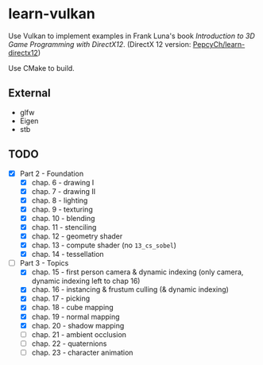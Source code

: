 # learn-vulkan

Use Vulkan to implement examples in Frank Luna's book *Introduction to 3D Game Programming with DirectX12*. (DirectX 12 version: [PepcyCh/learn-directx12](https://github.com/PepcyCh/learn-directx12))

Use CMake to build.

## External

* glfw
* Eigen
* stb


## TODO

* [x] Part 2 - Foundation
  * [x] chap. 6 - drawing I
  * [x] chap. 7 - drawing II
  * [x] chap. 8 - lighting
  * [x] chap. 9 - texturing
  * [x] chap. 10 - blending
  * [x] chap. 11 - stenciling
  * [x] chap. 12 - geometry shader
  * [x] chap. 13 - compute shader (no `13_cs_sobel`)
  * [x] chap. 14 - tessellation
* [ ] Part 3 - Topics
  * [x] chap. 15 - first person camera & dynamic indexing (only camera, dynamic indexing left to chap 16)
  * [x] chap. 16 - instancing & frustum culling (& dynamic indexing)
  * [x] chap. 17 - picking
  * [x] chap. 18 - cube mapping
  * [x] chap. 19 - normal mapping
  * [x] chap. 20 - shadow mapping
  * [ ] chap. 21 - ambient occlusion
  * [ ] chap. 22 - quaternions
  * [ ] chap. 23 - character animation
